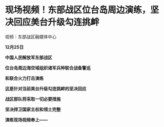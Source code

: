 # 现场视频！东部战区位台岛周边演练，坚决回应美台升级勾连挑衅

视频｜东部战区融媒体中心

**12月25日**

**中国人民解放军东部战区**

**位台岛周边海空域组织诸军兵种联合战备警巡**

**和联合火力打击演练**

**这是针对当前美台升级勾连挑衅的坚决回应**

**战区部队将采取一切必要措施**

**坚决捍卫国家主权和领土完整**

**演练现场视频奉上——**

